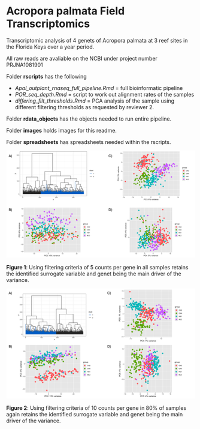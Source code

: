 # Acropora palmata Field Transcriptomics
Transcriptomic analysis of 4 genets of Acropora palmata at 3 reef sites in the Florida Keys over a year period.

All raw reads are avaliable on the NCBI under project number PRJNA1081901

Folder **rscripts** has the following
- *Apal_outplant_rnaseq_full_pipeline.Rmd* = full bioinformatic pipeline
- *POR_seq_depth.Rmd* = script to work out alignment rates of the samples
- *differing_filt_thresholds.Rmd* = PCA analysis of the sample using different filtering thresholds as requested by reviewer 2. 

Folder **rdata_objects** has the objects needed to run entire pipeline.  
  
Folder **images** holds images for this readme.  
  
Folder **spreadsheets** has spreadsheets needed within the rscripts. 
  
  
![alt text](https://github.com/benyoung93/acropora_palmata_field_transcriptomics/blob/main/figs/filt_5countsgene_allsamples.png)

**Figure 1**: Using filtering criteria of 5 counts per gene in all samples retains the identified surrogate variable and genet being the main driver of the variance.   
  
  

![alt text](https://github.com/benyoung93/acropora_palmata_field_transcriptomics/blob/main/figs/filt_10countsgene_80percentsamples.png)

**Figure 2**: Using filtering criteria of 10 counts per gene in 80% of samples again retains the identified surrogate variable and genet being the main driver of the variance.